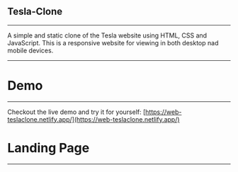 ## Tesla-Clone
----
A simple and static clone of the Tesla website using HTML, CSS and JavaScript. This is a responsive website for viewing in both desktop nad mobile devices.

----

# Demo
----
Checkout the live demo and try it for yourself: [https://web-teslaclone.netlify.app/](https://web-teslaclone.netlify.app/)

# Landing Page
----




